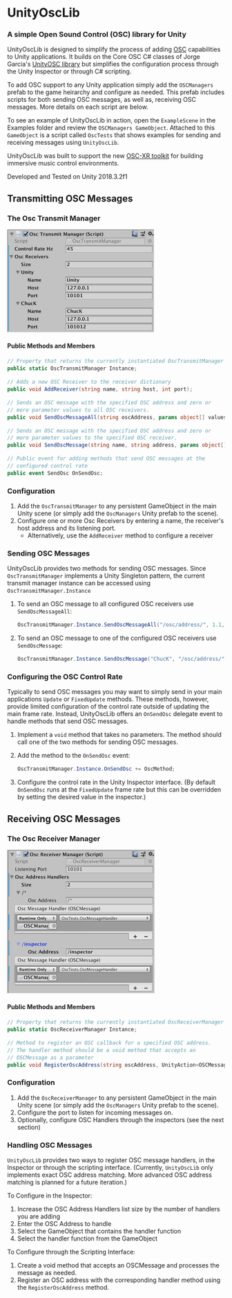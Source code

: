 # UnityOscLib
### A simple Open Sound Control (OSC) library for Unity

UnityOscLib is designed to simplify the process of adding [OSC](http://opensoundcontrol.org/introduction-osc) capabilities to Unity applications. It builds on the Core OSC C# classes of Jorge Garcia's [UnityOSC library](https://github.com/jorgegarcia/UnityOSC) but simplifies the configuration process through the Unity Inspector or through C# scripting.  

To add OSC support to any Unity application simply add the `OSCManagers` prefab to the game heirarchy and configure as needed. This prefab includes scripts for both sending OSC messages, as well as, receiving OSC messages.  More details on each script are below.

To see an example of UnityOscLib in action, open the `ExampleScene` in the Examples folder and review the `OSCManagers GameObject`.  Attached to this `GameObject` is a script called `OscTests` that shows examples for sending and receiving messages using `UnityOscLib`.

UnityOscLib was built to support the new [OSC-XR toolkit](https://github.com/fortjohnson/osc-xr) for building immersive music control environments.

Developed and Tested on Unity 2018.3.2f1

## Transmitting OSC Messages

### The Osc Transmit Manager

![The Osc Transmit Manager](Docs/OscTransmitManager.png)

#### Public Methods and Members

```csharp
// Property that returns the currently instantiated OscTransmitManager instance
public static OscTransmitManager Instance;
```

```csharp
// Adds a new OSC Receiver to the receiver dictionary
public void AddReceiver(string name, string host, int port);
```

```csharp
// Sends an OSC message with the specified OSC address and zero or
// more parameter values to all OSC receivers.
public void SendOscMessageAll(string oscAddress, params object[] values);
```

```csharp
// Sends an OSC message with the specified OSC address and zero or
// more parameter values to the specified OSC receiver.
public void SendOscMessage(string name, string address, params object[] values);
```

```csharp
// Public event for adding methods that send OSC messages at the
// configured control rate
public event SendOsc OnSendOsc;
```

### Configuration

1. Add the ```OscTransmitManager``` to any persistent GameObject in the main Unity scene (or simply add the ```OscManagers``` Unity prefab to the scene).
2. Configure one or more Osc Receivers by entering a name, the receiver's host address and its listening port.
   - Alternatively, use the `AddReceiver` method to configure a receiver

### Sending OSC Messages

UnityOscLib provides two methods for sending OSC messages. Since `OscTransmitManager` implements a Unity Singleton pattern, the current transmit manager instance can be accessed using `OscTransmitManager.Instance`

1. To send an OSC message to all configured OSC receivers use `SendOscMessageAll`:

    ```csharp
    OscTransmitManager.Instance.SendOscMessageAll("/osc/address/", 1.1, "stringValue")
    ```

2. To send an OSC message to one of the configured OSC receivers use `SendOscMessage`:

    ```csharp
    OscTransmitManager.Instance.SendOscMessage("ChucK", "/osc/address/", 1.1, "stringValue")
    ```

### Configuring the OSC Control Rate

Typically to send OSC messages you may want to simply send in your main applications `Update` or `FixedUpdate` methods.  These methods, however, provide limited configuration of the control rate outside of updating the main frame rate.  Instead, UnityOscLib offers an `OnSendOsc` delegate event to handle methods that send OSC messages.  

1. Implement a `void` method that takes no parameters.  The method should call one of the two methods for sending OSC messages.
2. Add the method to the `OnSendOsc` event:

    ```csharp
    OscTransmitManager.Instance.OnSendOsc += OscMethod;
    ```

3. Configure the control rate in the Unity Inspector interface.  (By default `OnSendOsc` runs at the `FixedUpdate` frame rate but this can be overridden by setting the desired value in the inspector.)

## Receiving OSC Messages

### The Osc Receiver Manager

![The Osc Receiver Manager](Docs/OscReceiverManager.png)

#### Public Methods and Members

```csharp
// Property that returns the currently instantiated OscReceiverManager instance
public static OscReceiverManager Instance;
```

```csharp
// Method to register an OSC callback for a specified OSC address.
// The handler method should be a void method that accepts an
// OSCMessage as a parameter
public void RegisterOscAddress(string oscAddress, UnityAction<OSCMessage> handler);
```

### Configuration

1. Add the ```OscReceiverManager``` to any persistent GameObject in the main Unity scene (or simply add the ```OscManagers``` Unity prefab to the scene).
2. Configure the port to listen for incoming messages on.
3. Optionally, configure OSC Handlers through the inspectors (see the next section)

### Handling OSC Messages

`UnityOscLib` provides two ways to register OSC message handlers, in the Inspector or through the scripting interface. (Currently, `UnityOscLib` only implements exact OSC address matching.  More advanced OSC address matching is planned for a future iteration.)

To Configure in the Inspector:

1. Increase the OSC Address Handlers list size by the number of handlers you are adding
2. Enter the OSC Address to handle
3. Select the GameObject that contains the handler function
4. Select the handler function from the GameObject

To Configure through the Scripting Interface:

1. Create a void method that accepts an OSCMessage and processes the message as needed.
2. Register an OSC address with the corresponding handler method using the `RegisterOscAddress` method.
